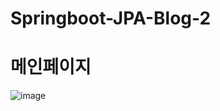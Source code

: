 # Springboot-JPA-Blog-2

# 메인페이지
![image](https://user-images.githubusercontent.com/81174840/182273550-487f8e2e-e487-4595-80c4-3b668e5e8500.png)
